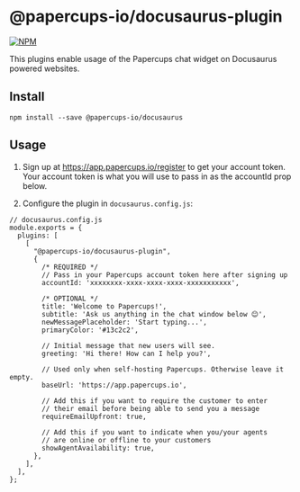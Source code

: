 # @papercups-io/docusaurus-plugin

[![NPM](https://img.shields.io/npm/v/@papercups-io/docusaurus-plugin.svg)](https://www.npmjs.com/package/@papercups-io/docusaurus-plugin)

This plugins enable usage of the Papercups chat widget on Docusaurus powered websites.

## Install

```
npm install --save @papercups-io/docusaurus
```

## Usage

1. Sign up at https://app.papercups.io/register to get your account token. Your account token is what you will use to pass in as the accountId prop below.

2. Configure the plugin in `docusaurus.config.js`:

```
// docusaurus.config.js
module.exports = {
  plugins: [
    [
      "@papercups-io/docusaurus-plugin",
      {
        /* REQUIRED */
        // Pass in your Papercups account token here after signing up
        accountId: 'xxxxxxxx-xxxx-xxxx-xxxx-xxxxxxxxxxx',

        /* OPTIONAL */
        title: 'Welcome to Papercups!',
        subtitle: 'Ask us anything in the chat window below 😊',
        newMessagePlaceholder: 'Start typing...',
        primaryColor: '#13c2c2',

        // Initial message that new users will see.
        greeting: 'Hi there! How can I help you?',

        // Used only when self-hosting Papercups. Otherwise leave it empty.
        baseUrl: 'https://app.papercups.io',

        // Add this if you want to require the customer to enter
        // their email before being able to send you a message
        requireEmailUpfront: true,

        // Add this if you want to indicate when you/your agents
        // are online or offline to your customers
        showAgentAvailability: true,
      },
    ],
  ],
};
```
